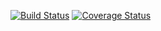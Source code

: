 [![Build Status](https://travis-ci.org/adef145/DeveloperQuotes.svg?branch=master)](https://travis-ci.org/adef145/DeveloperQuotes) [![Coverage Status](https://coveralls.io/repos/github/adef145/DeveloperQuotes/badge.svg?branch=master)](https://coveralls.io/github/adef145/DeveloperQuotes?branch=master)